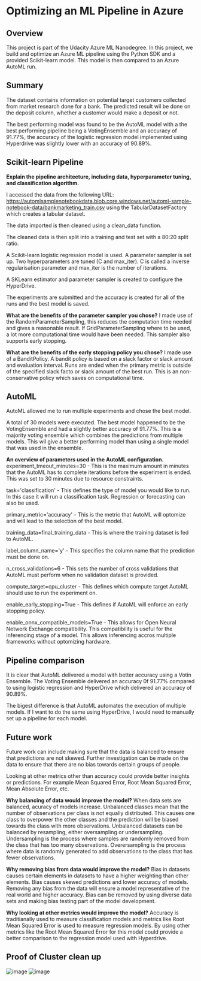 # Optimizing an ML Pipeline in Azure

## Overview
This project is part of the Udacity Azure ML Nanodegree.
In this project, we build and optimize an Azure ML pipeline using the Python SDK and a provided Scikit-learn model.
This model is then compared to an Azure AutoML run.

## Summary
The dataset contains information on potential target customers collected from market research done for a bank.  The predicted result wil be done on the deposit column, whether a customer would make a deposit or not.

The best performing model was found to be the AutoML model with a the best performing pipeline being a VotingEnsemble and an accuracy of 91.77%, the accuracy of the logistic regression model implemented using Hyperdrive was slightly lower with an accuracy of 90.89%.

## Scikit-learn Pipeline
**Explain the pipeline architecture, including data, hyperparameter tuning, and classification algorithm.**

I accessed the data from the following URL: https://automlsamplenotebookdata.blob.core.windows.net/automl-sample-notebook-data/bankmarketing_train.csv using the TabularDatasetFactory which creates a tabular dataset.

The data imported is then cleaned using a clean_data function.

The cleaned data is then split into a training and test set with a 80:20 split ratio.

A Scikit-learn logistic regression model is used.  A parameter sampler is set up.  Two hyperparameters are tuned (C and max_iter).  C is called a inverse regularisation parameter and max_iter is the number of iterations.

A SKLearn estimator and parameter sampler is created to configure the HyperDrive.

The experiments are submitted and the accuracy is created for all of the runs and the best model is saved.

**What are the benefits of the parameter sampler you chose?**
I made use of the RandomParameterSampling, this reduces the computation time needed and gives a reasonable result.  If GridParameterSampling where to be used, a lot more computational time would have been needed.  This sampler also supports early stopping.

**What are the benefits of the early stopping policy you chose?**
I made use of a BanditPolicy.  A bandit policy is based on a slack factor or slack amount and evaluation interval.  Runs are ended when the primary metric is outside of the specified slack facto or slack amount of the best run.  This is an non-conservative policy which saves on computational time.

## AutoML
AutoML allowed me to run multiple experiments and chose the best model.

A total of 30 models were executed.  The best model happened to be the VotingEnsemble and had a slightly better accuracy of 91.77%.  This is a majority voting ensemble which combines the predictions from multiple models.  This wil give a better performing model than using a single model that was used in the ensemble.

**An overview of parameters used in the AutoML configuration.**
experiment_tmeout_minutes=30 - This is the maximum amount in minutes that the AutoML has to complete iterations before the experiment is ended.  This was set to 30 minutes due to resource constraints.

task='classification' - This defines the type of model you would like to run.  In this case it will run a classification task.  Regression or forecasting can also be used.

primary_metric='accuracy' - This is the metric that AutoML will optomize and will lead to the selection of the best model.

training_data=final_training_data - This is where the training dataset is fed to AutoML.

label_column_name='y' - This specifies the column name that the prediction must be done on.

n_cross_validations=6 - This sets the number of cross validations that AutoML must perform when no validation dataset is provided.

compute_target=cpu_cluster - This defines which compute target AutoML should use to run the experiment on.

enable_early_stopping=True - This defines if AutoML will enforce an early stopping policy.

enable_onnx_compatible_models=True - This allows for Open Neural Network Exchange compatibility.  This compatibility is useful for the inferencing stage of a model.  This allows inferencing accros multiple frameworks without optomizing hardware.

## Pipeline comparison
It is clear that AutoML delivered a model with better accuracy using a Votin Ensemble.  The Voting Ensemble delivered an accuracy 0f 91.77% compared to using logistic regression and HyperDrive which delivered an accuracy of 90.89%.

The bigest difference is that AutoML automates the execution of multiple models.  If I want to do the same using HyperDrive, I would need to manually set up a pipeline for each model.
## Future work
Future work can include making sure that the data is balanced to ensure that predictions are not skewed.  Further investigation can be made on the data to ensure that there are no bias towards certain groups of people.

Looking at other metrics other than accuracy could provide better insights or predictions.  For example Mean Squared Error, Root Mean Squared Error, Mean Absolute Error, etc.

**Why balancing of data would improve the model?**
When data sets are balanced, acuracy of models increase.  Unbalanced classes mean that the number of observations per class is not equally distributed.  This causes one class to overpower the other classes and the prediction will be biased towards the class with more observations.  Unbalanced datasets can be balanced by resampling, either oversampling or undersampling.  Undersampling is the process where samples are randomly removed from the class that has too many observations.  Overersampling is the process where data is randomly generated to add observations to the class that has fewer observations.

**Why removing bias from data would improve the model?**
Bias in datasets causes certain elements in datasets to have a higher weighting than other elements.  Bias causes skewed predictions and lower accuracy of models.  Removing any bias from the data will ensure a model representative of the real world and higher accuracy.  Bias can be removed by using diverse data sets and making bias testing part of the model development.

**Why looking at other metrics would improve the model?**
Accuracy is traditianally used to measure classification models and metrics like Root Mean Squared Error is used to measure regression models.  By using other metrics like the Root Mean Squared Error for this model could provide a better comparison to the regression model used with Hyperdrive. 

## Proof of Cluster clean up
![image](https://user-images.githubusercontent.com/77330289/143196429-e0646b16-f054-4780-a1ec-5e38fd87fa60.png)
![image](https://user-images.githubusercontent.com/77330289/143196443-bdf664a7-4ca3-4549-a161-af9507370dd2.png)




